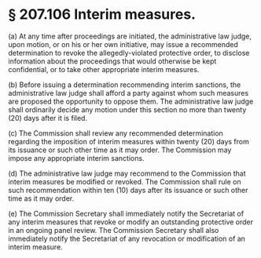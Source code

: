 # § 207.106   Interim measures.

(a) At any time after proceedings are initiated, the administrative law judge, upon motion, or on his or her own initiative, may issue a recommended determination to revoke the allegedly-violated protective order, to disclose information about the proceedings that would otherwise be kept confidential, or to take other appropriate interim measures. 


(b) Before issuing a determination recommending interim sanctions, the administrative law judge shall afford a party against whom such measures are proposed the opportunity to oppose them. The administrative law judge shall ordinarily decide any motion under this section no more than twenty (20) days after it is filed. 


(c) The Commission shall review any recommended determination regarding the imposition of interim measures within twenty (20) days from its issuance or such other time as it may order. The Commission may impose any appropriate interim sanctions. 


(d) The administrative law judge may recommend to the Commission that interim measures be modified or revoked. The Commission shall rule on such recommendation within ten (10) days after its issuance or such other time as it may order. 


(e) The Commission Secretary shall immediately notify the Secretariat of any interim measures that revoke or modify an outstanding protective order in an ongoing panel review. The Commission Secretary shall also immediately notify the Secretariat of any revocation or modification of an interim measure. 




